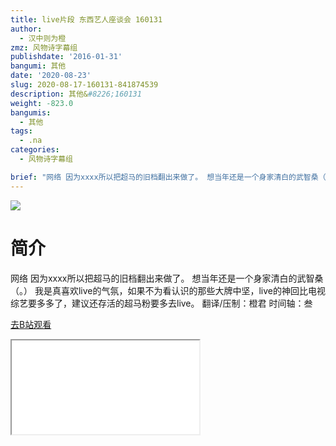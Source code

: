 ```yaml
---
title: live片段 东西艺人座谈会 160131
author:
  - 汉中则为橙
zmz: 风物诗字幕组
publishdate: '2016-01-31'
bangumi: 其他
date: '2020-08-23'
slug: 2020-08-17-160131-841874539
description: 其他&#8226;160131
weight: -823.0
bangumis:
  - 其他
tags:
  - .na
categories:
  - 风物诗字幕组

brief: "网络 因为xxxx所以把超马的旧档翻出来做了。 想当年还是一个身家清白的武智桑（。） 我是真喜欢live的气氛，如果不为看认识的那些大牌中坚，live的神回比电视综艺要多多了，建议还存活的超马粉要多去live。 翻译/压制：橙君 时间轴：叁"
---
```

![](https://raw.githubusercontent.com/tcgriffith/owaraisite/master/static/tmpimg/f13a5c412d050d3d71b0a7ff6353e69906952de1.jpg.480.jpg)
# 简介  
网络
因为xxxx所以把超马的旧档翻出来做了。
想当年还是一个身家清白的武智桑（。）
我是真喜欢live的气氛，如果不为看认识的那些大牌中坚，live的神回比电视综艺要多多了，建议还存活的超马粉要多去live。
翻译/压制：橙君 时间轴：叁  

[去B站观看](https://www.bilibili.com/video/av841874539/)
<div class ="resp-container"><iframe class="testiframe" src="//player.bilibili.com/player.html?aid=841874539"", scrolling="no", allowfullscreen="true" > </iframe></div> 
